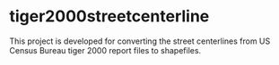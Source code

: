 # tiger2000streetcenterline
This project is developed for converting the street centerlines from US Census Bureau tiger 2000 report files to shapefiles.
